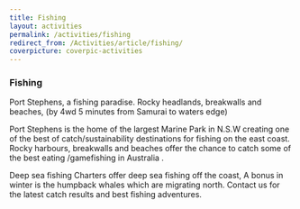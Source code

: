 ```yaml
---
title: Fishing
layout: activities
permalink: /activities/fishing
redirect_from: /Activities/article/fishing/
coverpicture: coverpic-activities
---
```


### Fishing
Port Stephens, a fishing paradise. Rocky headlands, breakwalls and beaches, (by 4wd 5 minutes from Samurai to waters edge)

Port Stephens is the home of the largest Marine Park in N.S.W creating one of the best of catch/sustainability destinations for fishing on the east coast. Rocky harbours, breakwalls and beaches offer the chance to catch some of the best eating /gamefishing  in Australia .

Deep sea fishing
Charters offer deep sea fishing off the coast, A bonus in winter is the humpback whales which are migrating north. Contact us for the latest catch results and best fishing adventures.